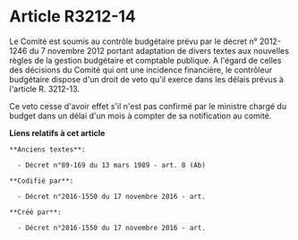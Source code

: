 # Article R3212-14

Le Comité est soumis au contrôle budgétaire prévu par le décret n° 2012-1246 du 7 novembre 2012 portant adaptation de divers
textes aux nouvelles règles de la gestion budgétaire et comptable publique. A l'égard de celles des décisions du Comité qui
ont une incidence financière, le contrôleur budgétaire dispose d'un droit de veto qu'il exerce dans les délais prévus à
l'article R. 3212-13.

Ce veto cesse d'avoir effet s'il n'est pas confirmé par le ministre chargé du budget dans un délai d'un mois à compter de sa
notification au comité.

**Liens relatifs à cet article**

	**Anciens textes**:

	  - Décret n°89-169 du 13 mars 1989 - art. 8 (Ab)

	**Codifié par**:

	  - Décret n°2016-1550 du 17 novembre 2016 - art.

	**Créé par**:

	  - Décret n°2016-1550 du 17 novembre 2016 - art.
